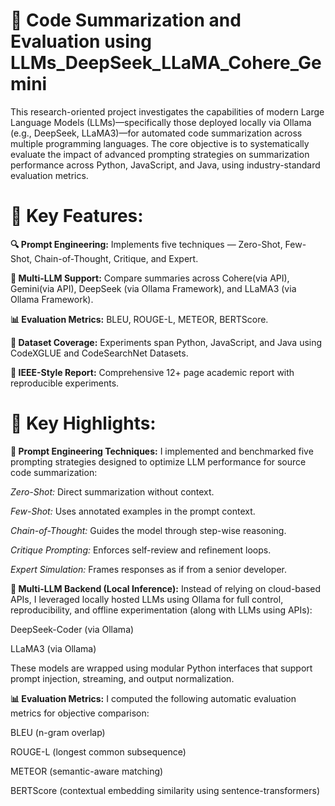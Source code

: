 # 🧠 Code Summarization and Evaluation using LLMs_DeepSeek_LLaMA_Cohere_Gemini
This research-oriented project investigates the capabilities of modern Large Language Models (LLMs)—specifically those deployed locally via Ollama (e.g., DeepSeek, LLaMA3)—for automated code summarization across multiple programming languages. The core objective is to systematically evaluate the impact of advanced prompting strategies on summarization performance across Python, JavaScript, and Java, using industry-standard evaluation metrics.

# 📌 Key Features:
**🔍 Prompt Engineering:** Implements five techniques — Zero-Shot, Few-Shot, Chain-of-Thought, Critique, and Expert.

**🤖 Multi-LLM Support:** Compare summaries across Cohere(via API), Gemini(via API), DeepSeek (via Ollama Framework), and LLaMA3 (via Ollama Framework).

**📊 Evaluation Metrics:** BLEU, ROUGE-L, METEOR, BERTScore.

**🧪 Dataset Coverage:** Experiments span Python, JavaScript, and Java using CodeXGLUE and CodeSearchNet Datasets.

**📑 IEEE-Style Report:** Comprehensive 12+ page academic report with reproducible experiments.

# 🚀 Key Highlights:
**🔧 Prompt Engineering Techniques:**
I implemented and benchmarked five prompting strategies designed to optimize LLM performance for source code summarization:

_Zero-Shot:_ Direct summarization without context.

_Few-Shot:_ Uses annotated examples in the prompt context.

_Chain-of-Thought:_ Guides the model through step-wise reasoning.

_Critique Prompting:_ Enforces self-review and refinement loops.

_Expert Simulation:_ Frames responses as if from a senior developer.

**🧠 Multi-LLM Backend (Local Inference):**
Instead of relying on cloud-based APIs, I leveraged locally hosted LLMs using Ollama for full control, reproducibility, and offline experimentation (along with LLMs using APIs):

DeepSeek-Coder (via Ollama)

LLaMA3 (via Ollama)

These models are wrapped using modular Python interfaces that support prompt injection, streaming, and output normalization.

**📊 Evaluation Metrics:**
I computed the following automatic evaluation metrics for objective comparison:

BLEU (n-gram overlap)

ROUGE-L (longest common subsequence)

METEOR (semantic-aware matching)

BERTScore (contextual embedding similarity using sentence-transformers)
